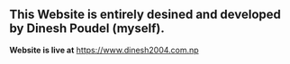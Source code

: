 ## This Website is entirely desined and developed by Dinesh Poudel (myself).

**Website is live at**
https://www.dinesh2004.com.np
